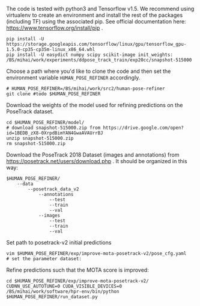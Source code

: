 The code is tested with python3 and Tensorflow v1.5.
We recommend using virtualenv to create an environment and install the rest of the packages (including TF) using the associated pip. See official documentation here: https://www.tensorflow.org/install/pip .
```
pip install -U https://storage.googleapis.com/tensorflow/linux/gpu/tensorflow_gpu-1.5.0-cp35-cp35m-linux_x86_64.whl
pip install -U easydict numpy scipy scikit-image init_weights: /BS/mihai/work/experiments/ddpose_track_train/exp20cc/snapshot-515000
```


Choose a path where you'd like to clone the code and then set the environment variable `HUMAN_POSE_REFINER` accordingly.
```
# HUMAN_POSE_REFINER=/BS/mihai/work/src2/human-pose-refiner
git clone #todo $HUMAN_POSE_REFINER
```

Download the weights of the model used for refining predictions on the PoseTrack dataset.
```
cd $HUMAN_POSE_REFINER/model/
# download snapshot-515000.zip from https://drive.google.com/open?id=1BEDB_zX8-0XrpdBimYAN4GwaAVAUrrBJ
unzip snapshot-515000.zip
rm snapshot-515000.zip
```

Download the PoseTrack 2018 Dataset (images and annotations) from https://posetrack.net/users/download.php .
It should be organized in this way:
```
$HUMAN_POSE_REFINER/
    --data
        --posetrack_data_v2
            --annotations
                --test
                --train
                --val
            --images
                --test
                --train
                --val
```
Set path to posetrack-v2 initial predictions
```
vim $HUMAN_POSE_REFINER/exp/improve-mota-posetrack-v2/pose_cfg.yaml
# set the parameter dataset:
```

Refine predictions such that the MOTA score is improved:
```
cd $HUMAN_POSE_REFINER/exp/improve-mota-posetrack-v2/
CUDNN_USE_AUTOTUNE=0 CUDA_VISIBLE_DEVICES=0 /BS/mihai/work/software/hpr-env/bin/python $HUMAN_POSE_REFINER/run_dataset.py
```


